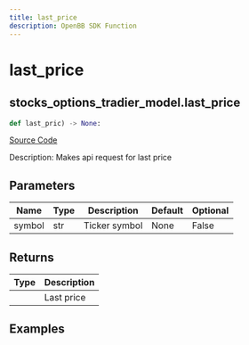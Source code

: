 ```yaml
---
title: last_price
description: OpenBB SDK Function
---
```

# last_price

## stocks_options_tradier_model.last_price

```python
def last_pric) -> None:
```
[Source Code](https://github.com/OpenBB-finance/OpenBBTerminal/tree/main/openbb_terminal/decorators.py#L227)

Description: Makes api request for last price

## Parameters

| Name | Type | Description | Default | Optional |
| ---- | ---- | ----------- | ------- | -------- |
| symbol | str | Ticker symbol | None | False |

## Returns

| Type | Description |
| ---- | ----------- |
|  | Last price |

## Examples

